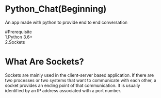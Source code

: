 # Python_Chat(Beginning)
An app made with python to provide end to end conversation

#Prerequisite<br>
1.Python 3.6+ <br>
2.Sockets

# What Are Sockets?
Sockets are mainly used in the client-server based application. If there are two processes or two systems that want to communicate with each other, a socket provides an ending point of that communication. It is usually identified by an IP address associated with a port number.
